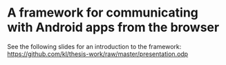 A framework for communicating with Android apps from the browser
================================================================

See the following slides for an introduction to the framework: https://github.com/kl/thesis-work/raw/master/presentation.odp

